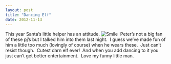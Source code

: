 ```yaml
---
layout: post
title: "Dancing Elf"
date: 2012-11-13
---
```


<p>This year Santa’s little helper has an attitude. <img style="border-bottom-style: none; border-left-style: none; border-top-style: none; border-right-style: none" class="wlEmoticon wlEmoticon-smile" alt="Smile" src="http://www.thepaladinos.com/image.axd?picture=Windows-Live-Writer/Dancing-Elf/2C526970/wlEmoticon-smile.png" />&#160; Peter’s not a big fan of these pj’s but I talked him into them last night.&#160; I guess we’ve made fun of him a little too much (lovingly of course) when he wears these.&#160; Just can’t resist though.&#160; Cutest darn elf ever!&#160; And when you add dancing to it you just can’t get better entertainment.&#160; Love my funny little man.</p>  <div style="padding-bottom: 0px; margin: 0px; padding-left: 0px; padding-right: 0px; display: inline; float: none; padding-top: 0px" id="scid:5737277B-5D6D-4f48-ABFC-DD9C333F4C5D:dc009dd1-a36b-49fe-b844-bac7037e19e5" class="wlWriterEditableSmartContent"><div><object width="448" height="252"><param name="movie" value="http://www.youtube.com/v/Q26KLVDEqA4?hl=en&amp;hd=1"></param><embed src="http://www.youtube.com/v/Q26KLVDEqA4?hl=en&amp;hd=1" type="application/x-shockwave-flash" width="448" height="252"></embed></object></div></div>
